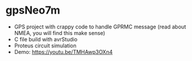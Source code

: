 # gpsNeo7m
- GPS project with crappy code to handle GPRMC message (read about NMEA, you will find this make sense)
- C file build with avrStudio
- Proteus circuit simulation
- Demo: https://youtu.be/TMHAwp3OXn4

